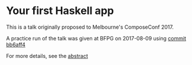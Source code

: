 # Your first Haskell app

This is a talk originally proposed to Melbourne's ComposeConf 2017.

A practice run of the talk was given at BFPG on 2017-08-09 using [commit bb6aff4](bb6aff4cd2c707e0f6e59d40251becca61c0bb1b)

For more details, see the [abstract](abstract.md)
